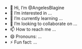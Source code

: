 - 👋 Hi, I’m @AngelesBlagine
- 👀 I’m interested in ...
- 🌱 I’m currently learning ...
- 💞️ I’m looking to collaborate on ...
- 📫 How to reach me ...
- 😄 Pronouns: ...
- ⚡ Fun fact: ...

<!---
AngelesBlagine/AngelesBlagine is a ✨ special ✨ repository because its `README.md` (this file) appears on your GitHub profile.
You can click the Preview link to take a look at your changes.
--->

